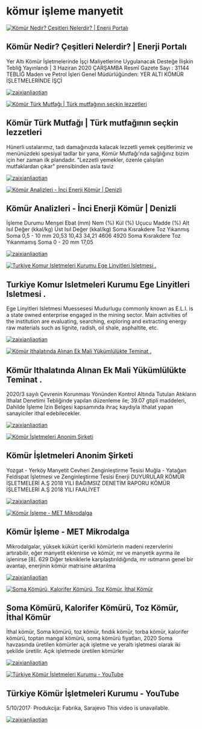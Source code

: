 # kömur işleme manyetit
<a href="https://mnn.zoosnet.net/LR/Chatpre.aspx?id=MNN94995150&p=https://topgrinding.com/" target="_blank">![Kömür Nedir? Çeşitleri Nelerdir? | Enerji Portalı](https://github.com/technlg/images/blob/main/3.jpg)</a>
## Kömür Nedir? Çeşitleri Nelerdir? | Enerji Portalı
Yer Altı Kömür İşletmelerinde İşçi Maliyetlerine Uygulanacak Desteğe İlişkin Tebliğ Yayınlandı | 3 Haziran 2020 ÇARŞAMBA Resmî Gazete Sayı : 31144 TEBLİĞ Maden ve Petrol İşleri Genel Müdürlüğünden: YER ALTI KÖMÜR İŞLETMELERİNDE İŞÇİ 
<a href="https://mnn.zoosnet.net/LR/Chatpre.aspx?id=MNN94995150&p=https://topgrinding.com/" target="_blank"><img src="https://github.com/technlg/images/raw/main/chat11.jpg" alt="zaixianliaotian"/></a><a href="//whatsapp.shibangsoft.com/WhatsApp.php" ><img src="https://github.com/technlg/images/raw/main/chat11.png" alt=""></a>
<a href="https://mnn.zoosnet.net/LR/Chatpre.aspx?id=MNN94995150&p=https://topgrinding.com/" target="_blank">![Kömür Türk Mutfağı | Türk mutfağının seçkin lezzetleri](https://github.com/technlg/images/blob/main/39.jpg)</a>
## Kömür Türk Mutfağı | Türk mutfağının seçkin lezzetleri
Hünerli ustalarımız, tadı damağınızda kalacak lezzetli yemek çeşitlerimiz ve menünüzdeki spesiyal tadlar bir yana, Kömür Mutfağı'nda sağlığınız bizim için her zaman ilk plandadır. "Lezzetli yemekler, özenle çalışılan mutfaklardan çıkar" prensibinden asla taviz 
<a href="https://mnn.zoosnet.net/LR/Chatpre.aspx?id=MNN94995150&p=https://topgrinding.com/" target="_blank"><img src="https://github.com/technlg/images/raw/main/chat11.jpg" alt="zaixianliaotian"/></a><a href="//whatsapp.shibangsoft.com/WhatsApp.php" ><img src="https://github.com/technlg/images/raw/main/chat11.png" alt=""></a>
<a href="https://mnn.zoosnet.net/LR/Chatpre.aspx?id=MNN94995150&p=https://topgrinding.com/" target="_blank">![Kömür Analizleri - İnci Enerji Kömür | Denizli](https://github.com/technlg/images/blob/main/48.jpg)</a>
## Kömür Analizleri - İnci Enerji Kömür | Denizli
İşleme Durumu Menşei Ebat (mm) Nem (%) Kül (%) Uçucu Madde (%) Alt Isıl Değer (kkal/kg) Üst Isıl Değer (kkal/kg) Soma Kısrakdere Toz Yıkanmış Soma 0,5 - 10 mm 20,53 10,43 34,21 4606 4920 Soma Kısrakdere Toz Yıkanmamış Soma 0 - 20 mm 17,05
<a href="https://mnn.zoosnet.net/LR/Chatpre.aspx?id=MNN94995150&p=https://topgrinding.com/" target="_blank"><img src="https://github.com/technlg/images/raw/main/chat11.jpg" alt="zaixianliaotian"/></a><a href="//whatsapp.shibangsoft.com/WhatsApp.php" ><img src="https://github.com/technlg/images/raw/main/chat11.png" alt=""></a>
<a href="https://mnn.zoosnet.net/LR/Chatpre.aspx?id=MNN94995150&p=https://topgrinding.com/" target="_blank">![Turkiye Komur Isletmeleri Kurumu Ege Linyitleri Isletmesi .](https://github.com/technlg/images/blob/main/66.jpg)</a>
## Turkiye Komur Isletmeleri Kurumu Ege Linyitleri Isletmesi .
Ege Linyitleri Isletmesi Muessesesi Mudurlugu commonly known as E.L.I. is a state owned enterprise engaged in the mining sector. Main activities of the institution are evaluating, searching, exploring and extracting energy raw materials such as lignite, radish, oil shale, asphaltite, etc.
<a href="https://mnn.zoosnet.net/LR/Chatpre.aspx?id=MNN94995150&p=https://topgrinding.com/" target="_blank"><img src="https://github.com/technlg/images/raw/main/chat11.jpg" alt="zaixianliaotian"/></a><a href="//whatsapp.shibangsoft.com/WhatsApp.php" ><img src="https://github.com/technlg/images/raw/main/chat11.png" alt=""></a>
<a href="https://mnn.zoosnet.net/LR/Chatpre.aspx?id=MNN94995150&p=https://topgrinding.com/" target="_blank">![Kömür Ithalatında Alınan Ek Mali Yükümlülükte Teminat .](https://github.com/technlg/images/blob/main/64.jpg)</a>
## Kömür Ithalatında Alınan Ek Mali Yükümlülükte Teminat .
2020/3 sayılı Çevrenin Korunması Yönünden Kontrol Altında Tutulan Atıkların İthalat Denetimi Tebliğinde yapılan düzenleme ile; 39.07 gtipli maddeleri, Dahilde İşleme İzin Belgesi kapsamında ihraç kaydıyla ithalat yapan sanayiciler ithal edebilecekler.
<a href="https://mnn.zoosnet.net/LR/Chatpre.aspx?id=MNN94995150&p=https://topgrinding.com/" target="_blank"><img src="https://github.com/technlg/images/raw/main/chat11.jpg" alt="zaixianliaotian"/></a><a href="//whatsapp.shibangsoft.com/WhatsApp.php" ><img src="https://github.com/technlg/images/raw/main/chat11.png" alt=""></a>
<a href="https://mnn.zoosnet.net/LR/Chatpre.aspx?id=MNN94995150&p=https://topgrinding.com/" target="_blank">![Kömür İşletmeleri Anonim Şirketi](https://github.com/technlg/images/blob/main/51.jpg)</a>
## Kömür İşletmeleri Anonim Şirketi
Yozgat - Yerköy Manyetit Cevheri Zenginleştirme Tesisi Muğla - Yatağan Feldispat İşletmesi ve Zenginleştirme Tesisi Enerji DUYURULAR KÖMÜR İŞLETMELERİ A.Ş 2018 YILI BAĞIMSIZ DENETİM RAPORU KÖMÜR İŞLETMELERİ A.Ş 2018 YILI FAALİYET
<a href="https://mnn.zoosnet.net/LR/Chatpre.aspx?id=MNN94995150&p=https://topgrinding.com/" target="_blank"><img src="https://github.com/technlg/images/raw/main/chat11.jpg" alt="zaixianliaotian"/></a><a href="//whatsapp.shibangsoft.com/WhatsApp.php" ><img src="https://github.com/technlg/images/raw/main/chat11.png" alt=""></a>
<a href="https://mnn.zoosnet.net/LR/Chatpre.aspx?id=MNN94995150&p=https://topgrinding.com/" target="_blank">![Kömür İşleme - MET Mikrodalga](https://github.com/technlg/images/blob/main/42.jpg)</a>
## Kömür İşleme - MET Mikrodalga
Mikrodalgalar, yüksek kükürt içerikli kömürlerin madeni rezervlerini artırabilir, eğer manyetit eklenirse ve kömür, mr ve manyetik ayırma ile işlenirse [8]. 629 Diğer tekniklerle karşılaştırıldığında, mr ısıtmanın genel bir avantajı, enerjinin kömür matrisine aktarılma
<a href="https://mnn.zoosnet.net/LR/Chatpre.aspx?id=MNN94995150&p=https://topgrinding.com/" target="_blank"><img src="https://github.com/technlg/images/raw/main/chat11.jpg" alt="zaixianliaotian"/></a><a href="//whatsapp.shibangsoft.com/WhatsApp.php" ><img src="https://github.com/technlg/images/raw/main/chat11.png" alt=""></a>
<a href="https://mnn.zoosnet.net/LR/Chatpre.aspx?id=MNN94995150&p=https://topgrinding.com/" target="_blank">![Soma Kömürü, Kalorifer Kömürü, Toz Kömür, İthal Kömür](https://github.com/technlg/images/blob/main/48.jpg)</a>
## Soma Kömürü, Kalorifer Kömürü, Toz Kömür, İthal Kömür
İthal kömür, Soma kömürü, toz kömür, fındık kömür, torba kömür, kalorifer kömürü, toptan mangal kömürü, soma kömürü fiyatları, 2020 Soma havzasında üretilen kömürler açık işletme ve yeraltı işletmesi olarak iki şekilde üretilir. Açık işletmede üretilen kömürler 
<a href="https://mnn.zoosnet.net/LR/Chatpre.aspx?id=MNN94995150&p=https://topgrinding.com/" target="_blank"><img src="https://github.com/technlg/images/raw/main/chat11.jpg" alt="zaixianliaotian"/></a><a href="//whatsapp.shibangsoft.com/WhatsApp.php" ><img src="https://github.com/technlg/images/raw/main/chat11.png" alt=""></a>
<a href="https://mnn.zoosnet.net/LR/Chatpre.aspx?id=MNN94995150&p=https://topgrinding.com/" target="_blank">![Türkiye Kömür İşletmeleri Kurumu - YouTube](https://github.com/technlg/images/blob/main/49.jpg)</a>
## Türkiye Kömür İşletmeleri Kurumu - YouTube
5/10/2017· Produkcija: Fabrika, Sarajevo This video is unavailable.
<a href="https://mnn.zoosnet.net/LR/Chatpre.aspx?id=MNN94995150&p=https://topgrinding.com/" target="_blank"><img src="https://github.com/technlg/images/raw/main/chat11.jpg" alt="zaixianliaotian"/></a><a href="//whatsapp.shibangsoft.com/WhatsApp.php" ><img src="https://github.com/technlg/images/raw/main/chat11.png" alt=""></a>
